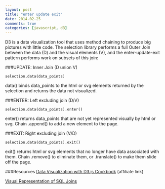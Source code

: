 ```yaml
---
layout: post
title: "enter update exit"
date: 2014-02-25
comments: true
categories: [javascript, d3]
---
```


D3 is a data visualization tool that uses method chaining to produce big pictures with little code. The selection library performs a full Outer Join between the data (D) and the visual elements (V), and the enter-update-exit pattern performs work on subsets of this join<!--more-->:

###UPDATE: Inner Join (D union V)
```
selection.data(data_points)
```
data() binds data_points to the html or svg elements returned by the selection and returns the data not visualized.

###ENTER: Left excluding join (D/V)
```
selection.data(data_points).enter()
```
enter() returns data_points that are not yet represented visually by html or svg. Chain .append() to add a new element to the page.

###EXIT: Right excluding join (V/D)
```
selection.data(data_points).exit()
```
exit() returns html or svg elements that no longer have data associated with them. Chain .remove() to eliminate them, or .translate() to make them slide off the page.

###Resources
[Data Visualization with D3.js Cookbook](http://www.amazon.com/gp/product/178216216X/ref=as_li_tf_tl?ie=UTF8&camp=1789&creative=9325&creativeASIN=178216216X&linkCode=as2&tag=bridgeforpoke-20) (affiliate link)

[Visual Representation of SQL Joins](http://www.codeproject.com/Articles/33052/Visual-Representation-of-SQL-Joins)